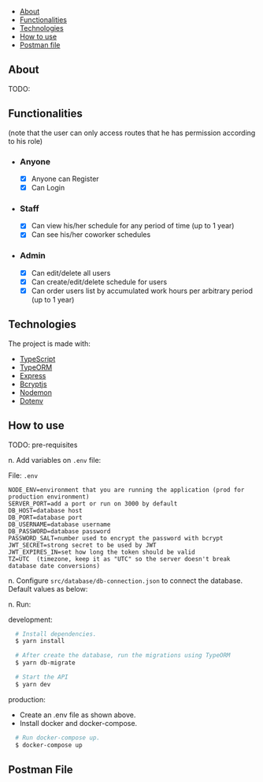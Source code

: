 - [About](#about)
- [Functionalities](#functionalities)
- [Technologies](#technologies)
- [How to use](#how-to-use)
- [Postman file](#postman-file)

<a id="about"></a>

## About

TODO:

<a id="functionalities"></a>

## Functionalities

(note that the user can only access routes that he has permission according to his role)

- ### **Anyone**

  - [x] Anyone can Register
  - [x] Can Login

- ### **Staff**

  - [x] Can view his/her schedule for any period of time (up to 1 year)
  - [x] Can see his/her coworker schedules

- ### **Admin**
  - [x] Can edit/delete all users
  - [x] Can create/edit/delete schedule for users
  - [x] Can order users list by accumulated work hours per arbitrary period (up to 1 year)

<a id="technologies"></a>

## Technologies

The project is made with:

- [TypeScript](https://www.typescriptlang.org/)
- [TypeORM](https://typeorm.io/#/)
- [Express](https://expressjs.com/)
- [Bcryptjs](https://www.npmjs.com/package/bcryptjs)
- [Nodemon](https://nodemon.io/)
- [Dotenv](https://www.npmjs.com/package/dotenv)

<a id="how-to-use"></a>

## How to use

TODO: pre-requisites

n. Add variables on `.env` file:

File: `.env`

```text
NODE_ENV=environment that you are running the application (prod for production environment)
SERVER_PORT=add a port or run on 3000 by default
DB_HOST=database host
DB_PORT=database port
DB_USERNAME=database username
DB_PASSWORD=database password
PASSWORD_SALT=number used to encrypt the password with bcrypt
JWT_SECRET=strong secret to be used by JWT
JWT_EXPIRES_IN=set how long the token should be valid
TZ=UTC  (timezone, keep it as "UTC" so the server doesn't break database date conversions)
```

n. Configure `src/database/db-connection.json` to connect the database. Default values as below:

n. Run:

development:

```sh
  # Install dependencies.
  $ yarn install

  # After create the database, run the migrations using TypeORM
  $ yarn db-migrate

  # Start the API
  $ yarn dev
```

production:

- Create an .env file as shown above.
- Install docker and docker-compose.

```sh
  # Run docker-compose up.
  $ docker-compose up
```

<a id="postman-file"></a>

## Postman File
